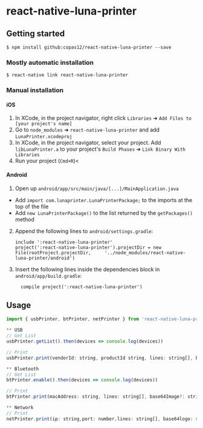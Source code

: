 # react-native-luna-printer

## Getting started

`$ npm install github:copas12/react-native-luna-printer --save`

### Mostly automatic installation

`$ react-native link react-native-luna-printer`

### Manual installation


#### iOS

1. In XCode, in the project navigator, right click `Libraries` ➜ `Add Files to [your project's name]`
2. Go to `node_modules` ➜ `react-native-luna-printer` and add `LunaPrinter.xcodeproj`
3. In XCode, in the project navigator, select your project. Add `libLunaPrinter.a` to your project's `Build Phases` ➜ `Link Binary With Libraries`
4. Run your project (`Cmd+R`)<

#### Android

1. Open up `android/app/src/main/java/[...]/MainApplication.java`
  - Add `import com.lunaprinter.LunaPrinterPackage;` to the imports at the top of the file
  - Add `new LunaPrinterPackage()` to the list returned by the `getPackages()` method
2. Append the following lines to `android/settings.gradle`:
  	```
  	include ':react-native-luna-printer'
  	project(':react-native-luna-printer').projectDir = new File(rootProject.projectDir, 	'../node_modules/react-native-luna-printer/android')
  	```
3. Insert the following lines inside the dependencies block in `android/app/build.gradle`:
  	```
      compile project(':react-native-luna-printer')
  	```


## Usage
```javascript
import { usbPrinter, btPrinter, netPrinter } from 'react-native-luna-printer';

** USB
// Get List 
usbPrinter.getList().then(devices => console.log(devices))

// Print
usbPrinter.print(vendorId: string, productId string, lines: string[], base64Image?: string, openCashDrawer: boolean = false) 

** Bluetooth
// Get List
btPrinter.enable().then(devices => console.log(devices))

// Print
btPrinter.print(macAddress: string, lines: string[], base64Image?: string, openCashDrawer: boolean = false)

** Network
// Print
netPrinter.print(ip: string,port: number,lines: string[], base64logo: string, openCashDrawer: boolean = false)

```
